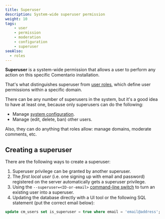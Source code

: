 ```yaml
---
title: Superuser
description: System-wide superuser permission
weight: 10
tags:
    - user
    - permission
    - moderation
    - configuration
    - superuser
seeAlso:
  - roles
---
```


**Superuser** is a system-wide permission that allows a user to perform any action on this specific Comentario installation.

<!--more-->

That's what distinguishes superuser from [user roles](roles), which define user permissions within a specific domain.

There can be any number of superusers in the system, but it's a good idea to have at least one, because only superusers can do the following:

* Manage [system configuration](/configuration/backend/dynamic).
* Manage (edit, delete, ban) other users.

Also, they can do anything that roles allow: manage domains, moderate comments, etc.

## Creating a superuser

There are the following ways to create a superuser:

1. Superuser privilege can be granted by another superuser.
2. The *first local user* (i.e. one signing up with email and password) registered on the server automatically gets a superuser privilege.
3. Using the `--superuser=<ID-or-email>` [command-line switch](/configuration/backend/static) to turn an existing user into a superuser.
4. Updating the database directly with a UI tool or the following SQL statement (put the correct email below):
```sql
update cm_users set is_superuser = true where email = 'email@address';
```
